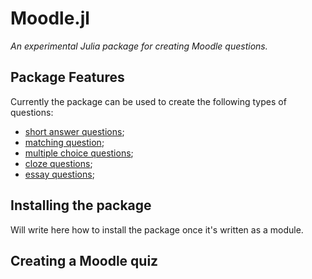 # Moodle.jl
*An experimental Julia package for creating Moodle questions.*


## Package Features
Currently the package can be used to create the following types of questions:
- [short answer questions](short_answer.md);
- [matching question](matching);
- [multiple choice questions](multiple_choice.md);
- [cloze questions](cloze.md);
- [essay questions](essay.md);

## Installing the package
Will write here how to install the package once it's written as a module.


## Creating a Moodle quiz


